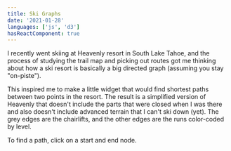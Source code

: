 ```yaml
---
title: Ski Graphs
date: '2021-01-28'
languages: ['js', 'd3']
hasReactComponent: true
---
```


I recently went skiing at Heavenly resort in South Lake Tahoe, and the process of studying the trail map and picking
out routes got me thinking about how a ski resort is basically a big directed graph (assuming you stay "on-piste").

This inspired me to make a little widget that would find shortest paths between two points in the resort. The result
is a simplified version of Heavenly that doesn't include the parts that were closed when I was there and
also doesn't include advanced terrain that I can't ski down (yet). The grey edges are the chairlifts, and the other edges
are the runs color-coded by level.

To find a path, click on a start and end node.